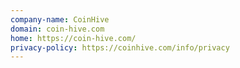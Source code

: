 ```yaml
---
company-name: CoinHive
domain: coin-hive.com
home: https://coin-hive.com/
privacy-policy: https://coinhive.com/info/privacy
---
```




